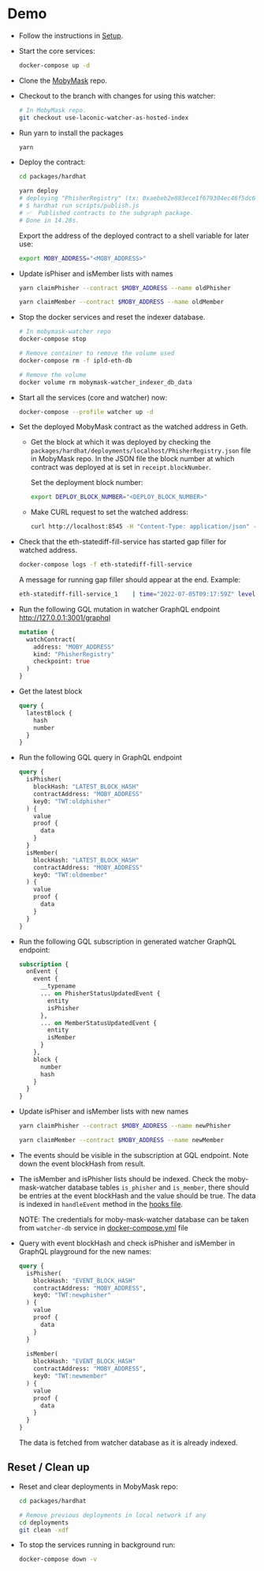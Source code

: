 # Demo

* Follow the instructions in [Setup](./README.md#setup).

* Start the core services:

  ```bash
  docker-compose up -d
  ```

* Clone the [MobyMask](https://github.com/vulcanize/MobyMask) repo.

* Checkout to the branch with changes for using this watcher:

  ```bash
  # In MobyMask repo.
  git checkout use-laconic-watcher-as-hosted-index
  ```

* Run yarn to install the packages

  ```bash
  yarn
  ```

* Deploy the contract:

  ```bash
  cd packages/hardhat

  yarn deploy
  # deploying "PhisherRegistry" (tx: 0xaebeb2e883ece1f679304ec46f5dc61ca74f9e168427268a7dfa8802195b8de0)...: deployed at <MOBY_ADDRESS> with 2306221 gas
  # $ hardhat run scripts/publish.js
  # ✅  Published contracts to the subgraph package.
  # Done in 14.28s.
  ```
  
  Export the address of the deployed contract to a shell variable for later use:

  ```bash
  export MOBY_ADDRESS="<MOBY_ADDRESS>"
  ```

* Update isPhiser and isMember lists with names

  ```bash
  yarn claimPhisher --contract $MOBY_ADDRESS --name oldPhisher
  ```

  ```bash
  yarn claimMember --contract $MOBY_ADDRESS --name oldMember
  ```

* Stop the docker services and reset the indexer database.

  ```bash
  # In mobymask-watcher repo
  docker-compose stop

  # Remove container to remove the volume used
  docker-compose rm -f ipld-eth-db

  # Remove the volume
  docker volume rm mobymask-watcher_indexer_db_data
  ```

* Start all the services (core and watcher) now: 

  ```bash
  docker-compose --profile watcher up -d
  ```

* Set the deployed MobyMask contract as the watched address in Geth.

  * Get the block at which it was deployed by checking the `packages/hardhat/deployments/localhost/PhisherRegistry.json` file in MobyMask repo. In the JSON file the block number at which contract was deployed at is set in `receipt.blockNumber`.

    Set the deployment block number:

    ```bash
    export DEPLOY_BLOCK_NUMBER="<DEPLOY_BLOCK_NUMBER>"
    ```

  * Make CURL request to set the watched address:

    ```bash
    curl http://localhost:8545 -H "Content-Type: application/json" -d '{ "jsonrpc":"2.0", "method":"statediff_watchAddress", "params":["add",[{ "Address":"'"$MOBY_ADDRESS"'", "CreatedAt": '"$DEPLOY_BLOCK_NUMBER"' }]], "id":1 }'
    ```

* Check that the eth-statediff-fill-service has started gap filler for watched address.

  ```bash
  docker-compose logs -f eth-statediff-fill-service
  ```

  A message for running gap filler should appear at the end. Example:
  
  ```bash
  eth-statediff-fill-service_1    | time="2022-07-05T09:17:59Z" level=info msg="running watched address gap filler for block range: (30, 137)"
  ```

* Run the following GQL mutation in watcher GraphQL endpoint http://127.0.0.1:3001/graphql

  ```graphql
  mutation {
    watchContract(
      address: "MOBY_ADDRESS"
      kind: "PhisherRegistry"
      checkpoint: true
    )
  }
  ```

* Get the latest block

    ```graphql
    query {
      latestBlock {
        hash
        number
      }
    }
    ```

* Run the following GQL query in GraphQL endpoint

  ```graphql
  query {
    isPhisher(
      blockHash: "LATEST_BLOCK_HASH"
      contractAddress: "MOBY_ADDRESS"
      key0: "TWT:oldphisher"
    ) {
      value
      proof {
        data
      }
    }
    isMember(
      blockHash: "LATEST_BLOCK_HASH"
      contractAddress: "MOBY_ADDRESS"
      key0: "TWT:oldmember"
    ) {
      value
      proof {
        data
      }
    }
  }
  ```

* Run the following GQL subscription in generated watcher GraphQL endpoint:

  ```graphql
  subscription {
    onEvent {
      event {
        __typename
        ... on PhisherStatusUpdatedEvent {
          entity
          isPhisher
        },
        ... on MemberStatusUpdatedEvent {
          entity
          isMember
        }
      },
      block {
        number
        hash
      }
    }
  }
  ```

* Update isPhiser and isMember lists with new names

  ```bash
  yarn claimPhisher --contract $MOBY_ADDRESS --name newPhisher 
  ```

  ```bash
  yarn claimMember --contract $MOBY_ADDRESS --name newMember
  ```

* The events should be visible in the subscription at GQL endpoint. Note down the event blockHash from result.

* The isMember and isPhisher lists should be indexed. Check the moby-mask-watcher database tables `is_phisher` and `is_member`, there should be entries at the event blockHash and the value should be true. The data is indexed in `handleEvent` method in the [hooks file](./src/hooks.ts).

  NOTE: The credentials for moby-mask-watcher database can be taken from `watcher-db` service in [docker-compose.yml](./docker-compose.yml) file

* Query with event blockHash and check isPhisher and isMember in GraphQL playground for the new names:

  ```graphql
  query {
    isPhisher(
      blockHash: "EVENT_BLOCK_HASH"
      contractAddress: "MOBY_ADDRESS",
      key0: "TWT:newphisher"
    ) {
      value
      proof {
        data
      }
    }
    
    isMember(
      blockHash: "EVENT_BLOCK_HASH"
      contractAddress: "MOBY_ADDRESS",
      key0: "TWT:newmember"
    ) {
      value
      proof {
        data
      }
    }
  }
  ```

  The data is fetched from watcher database as it is already indexed.

## Reset / Clean up

* Reset and clear deployments in MobyMask repo:

  ```bash
  cd packages/hardhat

  # Remove previous deployments in local network if any
  cd deployments
  git clean -xdf
  ```

* To stop the services running in background run:

  ```bash
  docker-compose down -v
  ```
